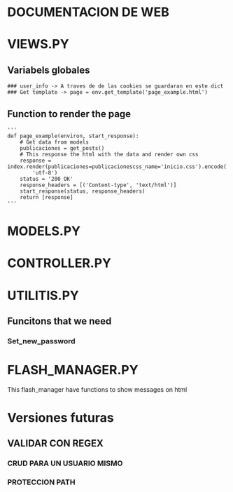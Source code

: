 # DOCUMENTACION DE WEB
# VIEWS.PY
  ## Variabels globales
    ### user_info -> A traves de de las cookies se guardaran en este dict
    ### Get template -> page = env.get_template('page_example.html')
  ## Function to render the page
    '''
    def page_example(environ, start_response):
        # Get data from models
        publicaciones = get_posts()
        # This response the html with the data and render own css
        response = index.render(publicaciones=publicacionescss_name='inicio.css').encode(
            'utf-8')
        status = '200 OK'
        response_headers = [('Content-type', 'text/html')]
        start_response(status, response_headers)
        return [response]
    '''
# MODELS.PY
  ## 
# CONTROLLER.PY
# UTILITIS.PY
 ## Funcitons that we need
  ### Set_new_password
# FLASH_MANAGER.PY
 This flash_manager have functions to show messages on html

# Versiones futuras
## VALIDAR CON REGEX
### CRUD PARA UN USUARIO MISMO
### PROTECCION PATH

